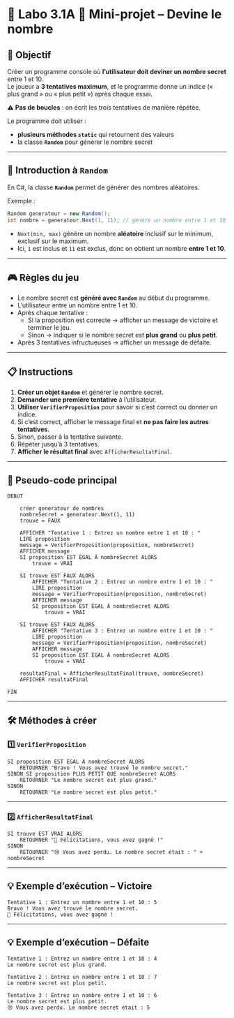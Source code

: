 # 🧪 Labo 3.1A 🎲 Mini-projet – Devine le nombre 

## 🎯 Objectif
Créer un programme console où **l’utilisateur doit deviner un nombre secret** entre 1 et 10.  
Le joueur a **3 tentatives maximum**, et le programme donne un indice (« plus grand » ou « plus petit ») après chaque essai.

⚠️ **Pas de boucles** : on écrit les trois tentatives de manière répétée.

Le programme doit utiliser :
- **plusieurs méthodes `static`** qui retournent des valeurs
- la classe **`Random`** pour générer le nombre secret

---

## 🔄 Introduction à `Random`
En C#, la classe **`Random`** permet de générer des nombres aléatoires.

Exemple :
```csharp
Random generateur = new Random();
int nombre = generateur.Next(1, 11); // génère un nombre entre 1 et 10
```
- `Next(min, max)` génère un nombre **aléatoire** inclusif sur le minimum, exclusif sur le maximum.
- Ici, `1` est inclus et `11` est exclus, donc on obtient un nombre **entre 1 et 10**.

---

## 🎮 Règles du jeu
- Le nombre secret est **généré avec `Random`** au début du programme.
- L’utilisateur entre un nombre entre 1 et 10.
- Après chaque tentative :
  - Si la proposition est correcte → afficher un message de victoire et terminer le jeu.
  - Sinon → indiquer si le nombre secret est **plus grand** ou **plus petit**.
- Après 3 tentatives infructueuses → afficher un message de défaite.

---

## 📋 Instructions
1. **Créer un objet `Random`** et générer le nombre secret.
2. **Demander une première tentative** à l’utilisateur.
3. **Utiliser `VerifierProposition`** pour savoir si c’est correct ou donner un indice.
4. Si c’est correct, afficher le message final et **ne pas faire les autres tentatives**.
5. Sinon, passer à la tentative suivante.
6. Répéter jusqu’à 3 tentatives.
7. **Afficher le résultat final** avec `AfficherResultatFinal`.

---

## 📝 Pseudo-code principal 
```
DEBUT

    créer generateur de nombres
    nombreSecret = generateur.Next(1, 11)
    trouve = FAUX

    AFFICHER "Tentative 1 : Entrez un nombre entre 1 et 10 : "
    LIRE proposition
    message = VerifierProposition(proposition, nombreSecret)
    AFFICHER message
    SI proposition EST ÉGAL À nombreSecret ALORS
        trouve = VRAI

    SI trouve EST FAUX ALORS
        AFFICHER "Tentative 2 : Entrez un nombre entre 1 et 10 : "
        LIRE proposition
        message = VerifierProposition(proposition, nombreSecret)
        AFFICHER message
        SI proposition EST ÉGAL À nombreSecret ALORS
            trouve = VRAI

    SI trouve EST FAUX ALORS
        AFFICHER "Tentative 3 : Entrez un nombre entre 1 et 10 : "
        LIRE proposition
        message = VerifierProposition(proposition, nombreSecret)
        AFFICHER message
        SI proposition EST ÉGAL À nombreSecret ALORS
            trouve = VRAI

    resultatFinal = AfficherResultatFinal(trouve, nombreSecret)
    AFFICHER resultatFinal

FIN
```

---

## 🛠️ Méthodes à créer 

### 1️⃣ `VerifierProposition`
```
SI proposition EST ÉGAL À nombreSecret ALORS
    RETOURNER "Bravo ! Vous avez trouvé le nombre secret."
SINON SI proposition PLUS PETIT QUE nombreSecret ALORS
    RETOURNER "Le nombre secret est plus grand."
SINON
    RETOURNER "Le nombre secret est plus petit."
```

---

### 2️⃣ `AfficherResultatFinal`
```
SI trouve EST VRAI ALORS
    RETOURNER "🎉 Félicitations, vous avez gagné !"
SINON
    RETOURNER "😢 Vous avez perdu. Le nombre secret était : " + nombreSecret
```

---

## 💡 Exemple d’exécution – Victoire
```
Tentative 1 : Entrez un nombre entre 1 et 10 : 5
Bravo ! Vous avez trouvé le nombre secret.
🎉 Félicitations, vous avez gagné !
```

---

## 💡 Exemple d’exécution – Défaite
```
Tentative 1 : Entrez un nombre entre 1 et 10 : 4
Le nombre secret est plus grand.

Tentative 2 : Entrez un nombre entre 1 et 10 : 7
Le nombre secret est plus petit.

Tentative 3 : Entrez un nombre entre 1 et 10 : 6
Le nombre secret est plus petit.
😢 Vous avez perdu. Le nombre secret était : 5
```
